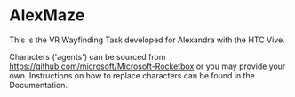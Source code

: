 # AlexMaze
This is the VR Wayfinding Task developed for Alexandra with the HTC Vive.

Characters ('agents') can be sourced from https://github.com/microsoft/Microsoft-Rocketbox or you may provide your own. Instructions on how to replace characters can be found in the Documentation.
